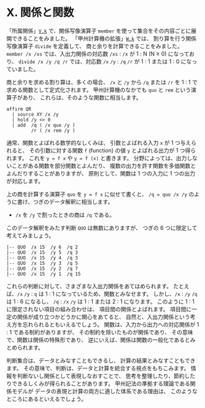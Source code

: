 # X. 関係と関数


「所属関係」[`V.k`][V.k] で、関係写像演算子 `member`
を使って集合をその内容ごとに展開できることをみました。
「甲州計算機の拡張」[`W.k`][W.k] では、
割り算を行う関係写像演算子 `divide` を定義して、
商と余りを計算できることをみました。
`member /x /xs` では、入出力関係の対応数
`/xs` : `/x` が 1 : N (N ≥ 0) になっており、
`divide /x /y /q /r` では、対応数
`/x` `/y` : `/q` `/r` が 1 : 1 または 1 : 0 になっていました。

商と余りを求める割り算は、多くの場合、
`/x` と `/y` から `/q` または `/r` を
1 : 1 で求める関数として定式化されます。
甲州計算機のなかでも `quo` と `rem` という演算子があり、
これらは、そのような関数に相当します。

``` text
affirm QR
  | source XY /x /y
  | hold /y <> 0
  | add  /q ( /x quo /y )
         /r ( /x rem /y )
```

通常、関数とよばれる数学的なしくみは、
引数とよばれる入力 `x` が 1 つ与えられると、
その引数に対する関数 `f` (function) の値
`y` とよばれる出力が 1 つ得られます。
これを `y = f x` や `y = f (x)` と書きます。
分野によっては、出力しないことがある関数を部分関数とよんだり、
複数の出力を許す関数を多価関数とよんだりすることがありますが、
原則として、関数は 1 つの入力に 1 つの出力が対応します。

上の商を計算する演算子 `quo` を `y = f x` に似せて書くと、
`/q = quo /x /y` のように書け、つぎのデータ解釈に相当します。

 - `/x` を `/y` で割ったときの商は `/q` である。

このデータ解釈をみたす判断 `QUO` は無数にありますが、
つぎの 6 つに限定して考えてみましょう。

``` text
|-- QUO  /x 15  /y 6  /q 2
|-- QUO  /x 15  /y 5  /q 3
|-- QUO  /x 15  /y 4  /q 3
|-- QUO  /x 15  /y 3  /q 5
|-- QUO  /x 15  /y 2  /q 7
|-- QUO  /x 15  /y 1  /q 15
```

これらの判断に対して、さまざまな入出力関係をあてはめられます。
たとえば、`/x` `/y` : `q` は 1 : 1
になっているため、関数とみなせます。
しかし、`/x` : `/y` `/q` は 1 : 6 になるし、
`/q` : `/x` `/y` は 1 : 1 または 2 : 1 になります。
このように 1 : 1 に限定されない項目の組み合わせは、
項目間の関係とよばれます。
項目間に一定の関係が成り立つかどうかに関心をあてると、
自然と、入出力関係という考え方を忘れられるともいえるでしょう。
関数は、入力から出力への対応関係が
1 : 1 である制約がありますが、
その制約を除いたものが関係であり、
その意味で、関数は関係の特殊形であり、
逆にいえば、関係は関数の一般化であるとみとめられます。

判断集合は、データとみなすこともできるし、
計算の結果とみなすこともできます。
その意味で、判断は、データと計算を統合する視点をもちこみます。
情報を判断ないし関係として表現しなおすことで、
思考を整理したり、節約したりできるしくみが得られることがあります。
甲州記法の準拠する理論である関係モデルが
データの表現と計算の両方に適した体系である理由は、
このようなところにあるといえるでしょう。



[V.k]:   https://github.com/seinokatsuhiro/abc-of-koshucode/blob/master/draft/section/V/V.k
[W.k]:   https://github.com/seinokatsuhiro/abc-of-koshucode/blob/master/draft/section/W/W.k
[X.k]:   https://github.com/seinokatsuhiro/abc-of-koshucode/blob/master/draft/section/X/X.k

<!-- ------------------------------------------------------------------
|-- TERM  /ja0 'か  /ja '関係        /en "relation"
|-- TERM  /ja0 'か  /ja '関数        /en "function"
|-- TERM  /ja0 'け  /ja '計算        /en "calculation"
|-- TERM  /ja0 'て  /ja 'データ      /en "data"
------------------------------------------------------------------- -->


